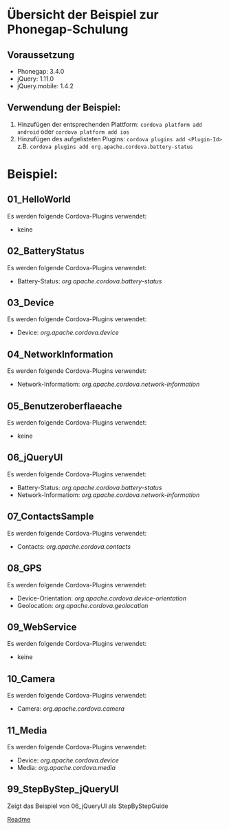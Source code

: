 # Übersicht der Beispiel zur Phonegap-Schulung

## Voraussetzung
- Phonegap: 3.4.0
- jQuery: 1.11.0
- jQuery.mobile: 1.4.2

## Verwendung der Beispiel:

1. Hinzufügen der entsprechenden Plattform:
`cordova platform add android` oder `cordova platform add ios`
1. Hinzufügen des aufgelisteten Plugins:
`cordova plugins add <Plugin-Id>` z.B. `cordova plugins add org.apache.cordova.battery-status`

# Beispiel:
## 01_HelloWorld

Es werden folgende Cordova-Plugins verwendet:
- keine

## 02_BatteryStatus

Es werden folgende Cordova-Plugins verwendet:
- Battery-Status: _org.apache.cordova.battery-status_

## 03_Device

Es werden folgende Cordova-Plugins verwendet:
- Device: _org.apache.cordova.device_

## 04_NetworkInformation

Es werden folgende Cordova-Plugins verwendet:
- Network-Informatiom: _org.apache.cordova.network-information_

## 05_Benutzeroberflaeache

Es werden folgende Cordova-Plugins verwendet:
- keine

## 06_jQueryUI

Es werden folgende Cordova-Plugins verwendet:
- Battery-Status: _org.apache.cordova.battery-status_
- Network-Informatiom: _org.apache.cordova.network-information_

## 07_ContactsSample

Es werden folgende Cordova-Plugins verwendet:
- Contacts: _org.apache.cordova.contacts_

## 08_GPS

Es werden folgende Cordova-Plugins verwendet:
- Device-Orientation: _org.apache.cordova.device-orientation_
- Geolocation: _org.apache.cordova.geolocation_

## 09_WebService

Es werden folgende Cordova-Plugins verwendet:
- keine

## 10_Camera

Es werden folgende Cordova-Plugins verwendet:
- Camera: _org.apache.cordova.camera_

## 11_Media

Es werden folgende Cordova-Plugins verwendet:
- Device: _org.apache.cordova.device_
- Media: _org.apache.cordova.media_

## 99_StepByStep_jQueryUI
Zeigt das Beispiel von 06_jQueryUI als StepByStepGuide

[Readme](99_StepByStep_jQueryUI/README.md)


